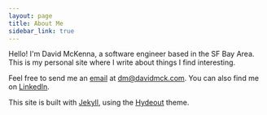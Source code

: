 ```yaml
---
layout: page
title: About Me
sidebar_link: true
---
```


Hello! I'm David McKenna, a software engineer based in the SF Bay Area. This is my personal site where I write about things I find interesting.

Feel free to send me an [email](mailto:dm@davidmck.com) at dm@davidmck.com. You can also find me on [LinkedIn](https://www.linkedin.com/in/david-mckenna).

This site is built with [Jekyll](https://jekyllrb.com/), using the [Hydeout](https://github.com/fongandrew/hydeout) theme.
